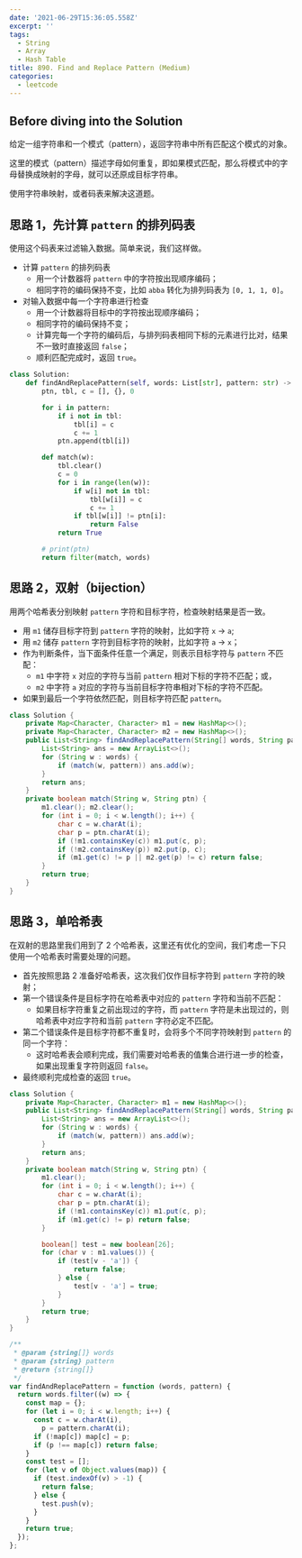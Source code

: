 ```yaml
---
date: '2021-06-29T15:36:05.558Z'
excerpt: ''
tags:
  - String
  - Array
  - Hash Table
title: 890. Find and Replace Pattern (Medium)
categories:
  - leetcode
---
```


## Before diving into the Solution

给定一组字符串和一个模式（pattern），返回字符串中所有匹配这个模式的对象。

这里的模式（pattern）描述字母如何重复，即如果模式匹配，那么将模式中的字母替换成映射的字母，就可以还原成目标字符串。

使用字符串映射，或者码表来解决这道题。

<!-- more -->

## 思路 1，先计算 `pattern` 的排列码表

使用这个码表来过滤输入数据。简单来说，我们这样做。

- 计算 `pattern` 的排列码表
  - 用一个计数器将 `pattern` 中的字符按出现顺序编码；
  - 相同字符的编码保持不变，比如 `abba` 转化为排列码表为 `[0, 1, 1, 0]`。
- 对输入数据中每一个字符串进行检查
  - 用一个计数器将目标中的字符按出现顺序编码；
  - 相同字符的编码保持不变；
  - 计算完每一个字符的编码后，与排列码表相同下标的元素进行比对，结果不一致时直接返回 `false`；
  - 顺利匹配完成时，返回 `true`。

```python
class Solution:
    def findAndReplacePattern(self, words: List[str], pattern: str) -> List[str]:
        ptn, tbl, c = [], {}, 0

        for i in pattern:
            if i not in tbl:
                tbl[i] = c
                c += 1
            ptn.append(tbl[i])

        def match(w):
            tbl.clear()
            c = 0
            for i in range(len(w)):
                if w[i] not in tbl:
                    tbl[w[i]] = c
                    c += 1
                if tbl[w[i]] != ptn[i]:
                    return False
            return True

        # print(ptn)
        return filter(match, words)
```

## 思路 2，双射（bijection）

用两个哈希表分别映射 `pattern` 字符和目标字符，检查映射结果是否一致。

- 用 `m1` 储存目标字符到 `pattern` 字符的映射，比如字符 `x` -> `a`;
- 用 `m2` 储存 `pattern` 字符到目标字符的映射，比如字符 `a` -> `x`；
- 作为判断条件，当下面条件任意一个满足，则表示目标字符与 `pattern` 不匹配：
  - `m1` 中字符 `x` 对应的字符与当前 `pattern` 相对下标的字符不匹配；或，
  - `m2` 中字符 `a` 对应的字符与当前目标字符串相对下标的字符不匹配。
- 如果到最后一个字符依然匹配，则目标字符匹配 `pattern`。

```java
class Solution {
    private Map<Character, Character> m1 = new HashMap<>();
    private Map<Character, Character> m2 = new HashMap<>();
    public List<String> findAndReplacePattern(String[] words, String pattern) {
        List<String> ans = new ArrayList<>();
        for (String w : words) {
            if (match(w, pattern)) ans.add(w);
        }
        return ans;
    }
    private boolean match(String w, String ptn) {
        m1.clear(); m2.clear();
        for (int i = 0; i < w.length(); i++) {
            char c = w.charAt(i);
            char p = ptn.charAt(i);
            if (!m1.containsKey(c)) m1.put(c, p);
            if (!m2.containsKey(p)) m2.put(p, c);
            if (m1.get(c) != p || m2.get(p) != c) return false;
        }
        return true;
    }
}
```

## 思路 3，单哈希表

在双射的思路里我们用到了 2 个哈希表，这里还有优化的空间，我们考虑一下只使用一个哈希表时需要处理的问题。

- 首先按照思路 2 准备好哈希表，这次我们仅作目标字符到 `pattern` 字符的映射；
- 第一个错误条件是目标字符在哈希表中对应的 `pattern` 字符和当前不匹配：
  - 如果目标字符重复之前出现过的字符，而 `pattern` 字符是未出现过的，则哈希表中对应字符和当前 `pattern` 字符必定不匹配。
- 第二个错误条件是目标字符都不重复时，会将多个不同字符映射到 `pattern` 的同一个字符：
  - 这时哈希表会顺利完成，我们需要对哈希表的值集合进行进一步的检查，如果出现重复字符则返回 `false`。
- 最终顺利完成检查的返回 `true`。

```java
class Solution {
    private Map<Character, Character> m1 = new HashMap<>();
    public List<String> findAndReplacePattern(String[] words, String pattern) {
        List<String> ans = new ArrayList<>();
        for (String w : words) {
            if (match(w, pattern)) ans.add(w);
        }
        return ans;
    }
    private boolean match(String w, String ptn) {
        m1.clear();
        for (int i = 0; i < w.length(); i++) {
            char c = w.charAt(i);
            char p = ptn.charAt(i);
            if (!m1.containsKey(c)) m1.put(c, p);
            if (m1.get(c) != p) return false;
        }

        boolean[] test = new boolean[26];
        for (char v : m1.values()) {
            if (test[v - 'a']) {
                return false;
            } else {
                test[v - 'a'] = true;
            }
        }
        return true;
    }
}
```

```js
/**
 * @param {string[]} words
 * @param {string} pattern
 * @return {string[]}
 */
var findAndReplacePattern = function (words, pattern) {
  return words.filter((w) => {
    const map = {};
    for (let i = 0; i < w.length; i++) {
      const c = w.charAt(i),
        p = pattern.charAt(i);
      if (!map[c]) map[c] = p;
      if (p !== map[c]) return false;
    }
    const test = [];
    for (let v of Object.values(map)) {
      if (test.indexOf(v) > -1) {
        return false;
      } else {
        test.push(v);
      }
    }
    return true;
  });
};
```
